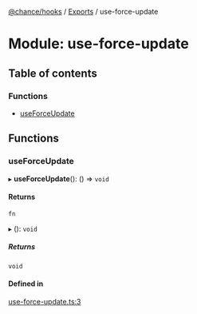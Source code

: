 [@chance/hooks](../README.md) / [Exports](../modules.md) / use-force-update

# Module: use-force-update

## Table of contents

### Functions

- [useForceUpdate](use_force_update.md#useforceupdate)

## Functions

### useForceUpdate

▸ **useForceUpdate**(): () => `void`

#### Returns

`fn`

▸ (): `void`

##### Returns

`void`

#### Defined in

[use-force-update.ts:3](https://github.com/chaance/hooks/blob/99e93c4/src/use-force-update.ts#L3)
